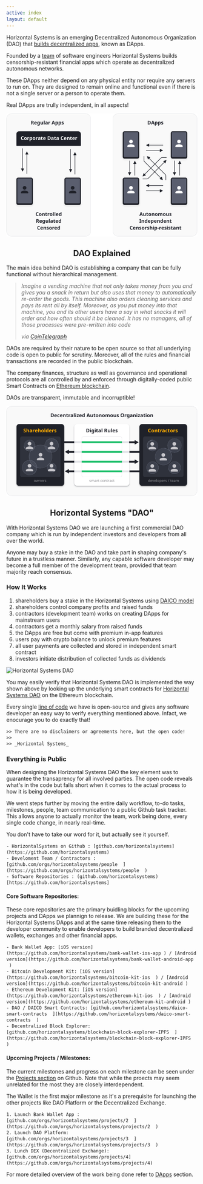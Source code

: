 ```yaml
---
active: index
layout: default
---
```


Horizontal Systems is an emerging Decentralized Autonomous Organization (DAO)
that [builds decentralized apps](https://horizontalsystems.io/hs-dapps), known as DApps.

Founded by a [team](https://horizontalsystems.io/hs-team) of software engineers Horizontal Systems builds censorship-resistant financial apps which operate as decentralized autonomous networks.

These DApps neither depend on any physical entity nor require any servers to run on. They are designed to remain online and functional even if there is not a single server or a person to operate them.

Real DApps are trully independent, in all aspects!

![Decentralized Apps (DApps)](/assets/images/dapps.png)


<center>
  <h2>DAO Explained</h2>
</center>

The main idea behind DAO is establishing a company that can be fully functional without hierarchical management.

>_Imagine a vending machine that not only takes money from you and gives you a snack in return but also uses that money to automatically re-order the goods. This machine also orders cleaning services and pays its rent all by itself. Moreover, as you put money into that machine, you and its other users have a say in what snacks it will order and how often should it be cleaned. It has no managers, all of those processes were pre-written into code_ 
>
>_via [CoinTelegraph](https://cointelegraph.com/ethereum-for-beginners/what-is-dao#how-daos-work)_

DAOs are required by their nature to be open source so that all underlying code is open to public for scrutiny. Moreover, all of the rules and financial transactions are recorded in the public blockchain.

The company finances, structure as well as governance and operational protocols are all controlled by and enforced through digitally-coded public Smart Contracts on [Ethereum blockchain](https://www.ethereum.org/dao).

DAOs are transparent, immutable and incorruptible!

![DAO Explained](/assets/images/dao.png)


<center>
  <h2>Horizontal Systems "DAO"</h2>
</center>

With Horizontal Systems DAO we are launching a first commercial DAO company which is run by independent investors and developers from all over the world.

Anyone may buy a stake in the DAO and take part in shaping company's future in a trustless manner. Similarly, any capable software developer may become a full member of the development team, provided that team majority reach consensus.

### How It Works
 
1. shareholders buy a stake in the Horizontal Systems using [DAICO model](https://cointelegraph.com/explained/what-is-a-daico-explained)
2. shareholders control company profits and raised funds
3. contractors (development team) works on creating DApps for mainstream users
4. contractors get a monthly salary from raised funds
5. the DApps are free but come with premium in-app features
6. users pay with crypto balance to unlock premium features
7. all user payments are collected and stored in independent smart contract
8. investors initiate distribution of collected funds as dividends

![Horizontal Systems DAO](/assets/images/hsdao.png)

You may easily verify that Horizontal Systems DAO is implemented the way shown above by looking up the underlying smart contracts for [Horizontal Systems DAO](https://github.com/horizontalsystems/) on the Ethereum blockchain.

Every single [line of code](https://github.com/horizontalsystems/) we have is open-source and gives any software developer an easy way to verify everything mentioned above. Infact, we enocurage you to do exactly that!


	>> There are no disclaimers or agreements here, but the open code!
	>>
	>> _Horizontal Systems_


### Everything is Public

When designing the Horizontal Systems DAO the key element was to guarantee the transaprency for all involved parties. The open code reveals what's in the code but falls short when it comes to the actual process to how it is being developed. 

We went steps further by moving the entire daily workflow, to-do tasks, milestones, people, team communication to a public Github task tracker. This allows anyone to actually monitor the team, work being done, every single code change, in nearly real-time.

You don't have to take our word for it, but actually see it yourself.

	- HorizontalSystems on Github : [github.com/horizontalsystems](https://github.com/horizontalsystems)
	- Develoment Team / Contractors : [github.com/orgs/horizontalsystems/people  ](https://github.com/orgs/horizontalsystems/people  )
	- Software Repositories : (github.com/horizontalsystems)[https://github.com/horizontalsystems]


#### Core Software Repositories:

These core repositories are the primary buidling blocks for the upcoming projects and DApps we plannign to release. We are building these for the Horizontal Systems DApps and at the same time releasing them to the developer community to enable developers to build branded decentralized wallets, exchanges and other financial apps.

	- Bank Wallet App: [iOS version](https://github.com/horizontalsystems/bank-wallet-ios-app ) / [Android version](https://github.com/horizontalsystems/bank-wallet-android-app  )
	- Bitcoin Development Kit: [iOS version](https://github.com/horizontalsystems/bitcoin-kit-ios  ) / [Android version](https://github.com/horizontalsystems/bitcoin-kit-android )
	- Ethereum Development Kit: [iOS version](https://github.com/horizontalsystems/ethereum-kit-ios  ) / [Android version](https://github.com/horizontalsystems/ethereum-kit-android )
	- DAO / DAICO Smart Contracts: [github.com/horizontalsystems/daico-smart-contracts  ](https://github.com/horizontalsystems/daico-smart-contracts  )
	- Decentralized Block Explorer: [github.com/horizontalsystems/blockchain-block-explorer-IPFS  ](https://github.com/horizontalsystems/blockchain-block-explorer-IPFS  )


#### Upcoming Projects / Milestones:

The current milestones and progress on each milestone can be seen under the [Projects section](https://github.com/orgs/horizontalsystems/projects) on Github. Note that while the proects may seem unrelated for the most they are closely interdependent. 

The Wallet is the first major milestone as it's a prerequisite for launching the other projects like DAO Platform or the Decentralized Exchange. 

	1. Launch Bank Wallet App : [github.com/orgs/horizontalsystems/projects/2  ](https://github.com/orgs/horizontalsystems/projects/2  )
	2. Launch DAO Platform:  [github.com/orgs/horizontalsystems/projects/3  ](https://github.com/orgs/horizontalsystems/projects/3  )
	3. Lunch DEX (Decentralized Exchange): [github.com/orgs/horizontalsystems/projects/4](https://github.com/orgs/horizontalsystems/projects/4)

For more detailed overview of the work being done refer to [DApps](https://horizontalsystems.io/hs-dapps) section.
